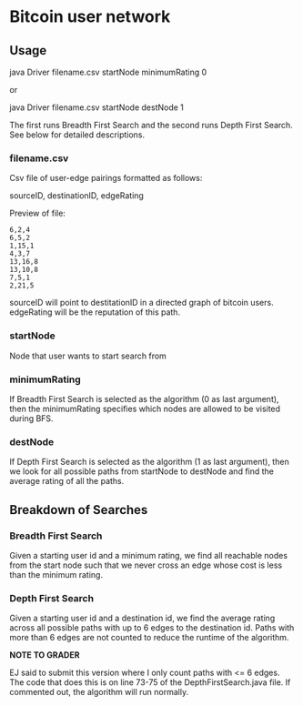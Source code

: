 # Bitcoin user network

## Usage

java Driver filename.csv startNode minimumRating 0

or

java Driver filename.csv startNode destNode 1

The first runs Breadth First Search and the second runs Depth First Search. See below for detailed descriptions.

### filename.csv
Csv file of user-edge pairings formatted as follows: 

sourceID, destinationID, edgeRating

Preview of file:

```
6,2,4
6,5,2
1,15,1
4,3,7
13,16,8
13,10,8
7,5,1
2,21,5
```

sourceID will point to destitationID in a directed graph of bitcoin users. edgeRating will be the reputation of this path.

### startNode

Node that user wants to start search from

### minimumRating

If Breadth First Search is selected as the algorithm (0 as last argument), then the minimumRating specifies which nodes are allowed to be visited during BFS.

### destNode

If Depth First Search is selected as the algorithm (1 as last argument), then we look for all possible paths from startNode to destNode and find the average rating of all the paths.

## Breakdown of Searches

### Breadth First Search
Given a starting user id and a minimum rating, we find all reachable nodes from the start node such that we never cross an edge whose cost is less than the minimum rating.

### Depth First Search
Given a starting user id and a destination id, we find the average rating across all possible paths with up to 6 edges to the destination id. Paths with more than 6 edges are not counted to reduce the runtime of the algorithm.

**NOTE TO GRADER**

EJ said to submit this version where I only count paths with <= 6 edges. The code that does this is on line 73-75 of the DepthFirstSearch.java file. If commented out, the algorithm will run normally.